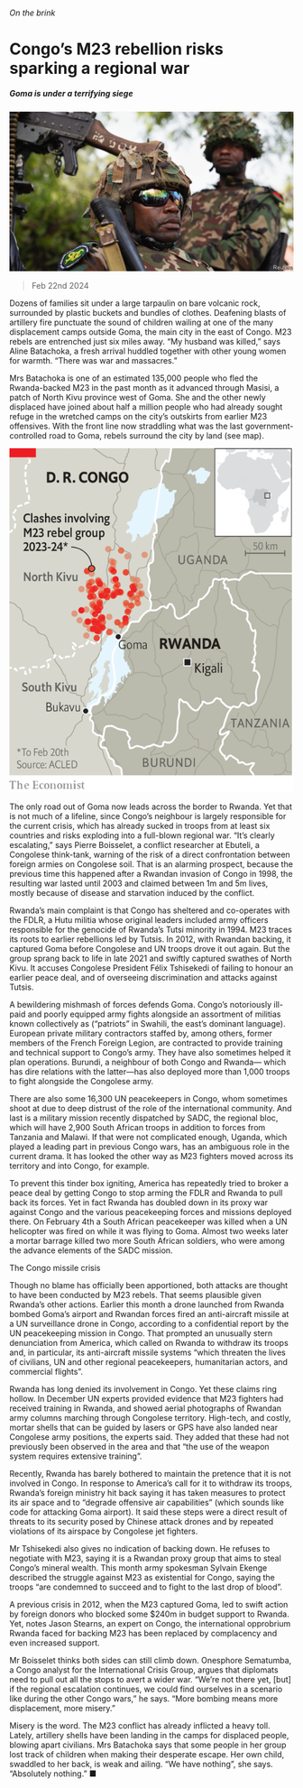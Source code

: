 ###### On the brink

# Congo’s M23 rebellion risks sparking a regional war 

##### Goma is under a terrifying siege 

![image](images/20240224_MAP001.jpg) 

> Feb 22nd 2024 

Dozens of families sit under a large tarpaulin on bare volcanic rock, surrounded by plastic buckets and bundles of clothes. Deafening blasts of artillery fire punctuate the sound of children wailing at one of the many displacement camps outside Goma, the main city in the east of Congo. M23 rebels are entrenched just six miles away. “My husband was killed,” says Aline Batachoka, a fresh arrival huddled together with other young women for warmth. “There was war and massacres.” 

Mrs Batachoka is one of an estimated 135,000 people who fled the Rwanda-backed M23 in the past month as it advanced through Masisi, a patch of North Kivu province west of Goma. She and the other newly displaced have joined about half a million people who had already sought refuge in the wretched camps on the city’s outskirts from earlier M23 offensives. With the front line now straddling what was the last government-controlled road to Goma, rebels surround the city by land (see map). 

![image](images/20240224_MAM905.png) 


The only road out of Goma now leads across the border to Rwanda. Yet that is not much of a lifeline, since Congo’s neighbour is largely responsible for the current crisis, which has already sucked in troops from at least six countries and risks exploding into a full-blown regional war. “It’s clearly escalating,” says Pierre Boisselet, a conflict researcher at Ebuteli, a Congolese think-tank, warning of the risk of a direct confrontation between foreign armies on Congolese soil. That is an alarming prospect, because the previous time this happened after a Rwandan invasion of Congo in 1998, the resulting war lasted until 2003 and claimed between 1m and 5m lives, mostly because of disease and starvation induced by the conflict. 

Rwanda’s main complaint is that Congo has sheltered and co-operates with the FDLR, a Hutu militia whose original leaders included army officers responsible for the genocide of Rwanda’s Tutsi minority in 1994. M23 traces its roots to earlier rebellions led by Tutsis. In 2012, with Rwandan backing, it captured Goma before Congolese and UN troops drove it out again. But the group sprang back to life in late 2021 and swiftly captured swathes of North Kivu. It accuses Congolese President Félix Tshisekedi of failing to honour an earlier peace deal, and of overseeing discrimination and attacks against Tutsis.

A bewildering mishmash of forces defends Goma. Congo’s notoriously ill-paid and poorly equipped army fights alongside an assortment of militias known collectively as  (“patriots” in Swahili, the east’s dominant language). European private military contractors staffed by, among others, former members of the French Foreign Legion, are contracted to provide training and technical support to Congo’s army. They have also sometimes helped it plan operations. Burundi, a neighbour of both Congo and Rwanda— which has dire relations with the latter—has also deployed more than 1,000 troops to fight alongside the Congolese army. 

There are also some 16,300 UN peacekeepers in Congo, whom  sometimes shoot at due to deep distrust of the role of the international community. And last is a military mission recently dispatched by SADC, the regional bloc, which will have 2,900 South African troops in addition to forces from Tanzania and Malawi. If that were not complicated enough, Uganda, which played a leading part in previous Congo wars, has an ambiguous role in the current drama. It has looked the other way as M23 fighters moved across its territory and into Congo, for example.

To prevent this tinder box igniting, America has repeatedly tried to broker a peace deal by getting Congo to stop arming the FDLR and Rwanda to pull back its forces. Yet in fact Rwanda has doubled down in its proxy war against Congo and the various peacekeeping forces and missions deployed there. On February 4th a South African peacekeeper was killed when a UN helicopter was fired on while it was flying to Goma. Almost two weeks later a mortar barrage killed two more South African soldiers, who were among the advance elements of the SADC mission. 

The Congo missile crisis

Though no blame has officially been apportioned, both attacks are thought to have been conducted by M23 rebels. That seems plausible given Rwanda’s other actions. Earlier this month a drone launched from Rwanda bombed Goma’s airport and Rwandan forces fired an anti-aircraft missile at a UN surveillance drone in Congo, according to a confidential report by the UN peacekeeping mission in Congo. That prompted an unusually stern denunciation from America, which called on Rwanda to withdraw its troops and, in particular, its anti-aircraft missile systems “which threaten the lives of civilians, UN and other regional peacekeepers, humanitarian actors, and commercial flights”. 

Rwanda has long denied its involvement in Congo. Yet these claims ring hollow. In December UN experts provided evidence that M23 fighters had received training in Rwanda, and showed aerial photographs of Rwandan army columns marching through Congolese territory. High-tech, and costly, mortar shells that can be guided by lasers or GPS have also landed near Congolese army positions, the experts said. They added that these had not previously been observed in the area and that “the use of the weapon system requires extensive training”.

Recently, Rwanda has barely bothered to maintain the pretence that it is not involved in Congo. In response to America’s call for it to withdraw its troops, Rwanda’s foreign ministry hit back saying it has taken measures to protect its air space and to “degrade offensive air capabilities” (which sounds like code for attacking Goma airport). It said these steps were a direct result of threats to its security posed by Chinese attack drones and by repeated violations of its airspace by Congolese jet fighters. 

Mr Tshisekedi also gives no indication of backing down. He refuses to negotiate with M23, saying it is a Rwandan proxy group that aims to steal Congo’s mineral wealth. This month army spokesman Sylvain Ekenge described the struggle against M23 as existential for Congo, saying the troops “are condemned to succeed and to fight to the last drop of blood”.

A previous crisis in 2012, when the M23 captured Goma, led to swift action by foreign donors who blocked some $240m in budget support to Rwanda. Yet, notes Jason Stearns, an expert on Congo, the international opprobrium Rwanda faced for backing M23 has been replaced by complacency and even increased support. 

Mr Boisselet thinks both sides can still climb down. Onesphore Sematumba, a Congo analyst for the International Crisis Group, argues that diplomats need to pull out all the stops to avert a wider war. “We’re not there yet, [but] if the regional escalation continues, we could find ourselves in a scenario like during the other Congo wars,” he says. “More bombing means more displacement, more misery.”

Misery is the word. The M23 conflict has already inflicted a heavy toll. Lately, artillery shells have been landing in the camps for displaced people, blowing apart civilians. Mrs Batachoka says that some people in her group lost track of children when making their desperate escape. Her own child, swaddled to her back, is weak and ailing. “We have nothing”, she says. “Absolutely nothing.” ■

